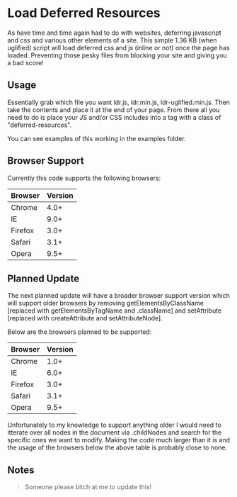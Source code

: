 # Load Deferred Resources

As have time and time again had to do with websites, deferring javascript and css and various other elements of a site. This simple 1.36 KB (when uglified) script will load deferred css and js (inline or not) once the page has loaded. Preventing those pesky files from blocking your site and giving you a bad score!

## Usage
Essentially grab which file you want ldr.js, ldr.min.js, ldr-uglified.min.js. Then take the contents and place it at the end of your page. From there all you need to do is place your JS and/or CSS includes into a <noscript> tag with a class of "deferred-resources". 

You can see examples of this working in the examples folder.

## Browser Support
Currently this code supports the following browsers:

Browser | Version
------------ | -------------
Chrome | 4.0+
IE | 9.0+
Firefox | 3.0+
Safari | 3.1+
Opera | 9.5+

## Planned Update

The next planned update will have a broader browser support version which will support older browsers by removing getElementsByClassName [replaced with getElementsByTagName and .className] and setAttribute [replaced with createAttribute and setAttributeNode].

Below are the browsers planned to be supported:

Browser | Version
------------ | -------------
Chrome | 1.0+
IE | 6.0+
Firefox | 3.0+
Safari | 3.1+
Opera | 9.5+

Unfortunately to my knowledge to support anything older I would need to itterate over all nodes in the document via .childNodes and search for the specific ones we want to modify. Making the code much larger than it is and the usage of the browsers below the above table is probably close to none.

## Notes

> Someone please bitch at me to update this!
